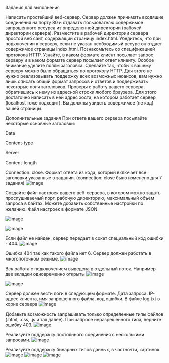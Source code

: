 Задания для выполнения

Написать простейший веб-сервер. Сервер должен принимать входящие соединения на порту 80 и отдавать пользователю содержимое запрошенного ресурса из определенной директории (рабочей директории сервера).
Разместите в рабочей директории сервера простой веб сайт, содержащий страницу index.html. Убедитесь, что при подключении к серверу, если не указан необходимый ресурс он отдает содержимое страницы index.html.
Познакомьтесь со спецификацией протокола HTTP. Узнайте, в каком формате клиент посылает запрос серверу и в каком формате сервер посылает ответ клиенту. Особое внимание уделите полям заголовка.
Сделайте так, чтобы к вашему серверу можно было обращаться по протоколу HTTP. Для этого не нужно реализовывать поддержку всех возможных нюансов, вам нужно лишь описать общий формат запросов и ответов и поддерживать некоторые поля заголовков.
Проверьте работу вашего сервера, обратившись к нему из адресной строки любого браузера. Для этого достаточно написать в ней адрес хоста, на котором работает сервер (localhost тоже подходит). Вы должны увидеть содержимое (не код) вашей страницы.

Дополнительные задания
При ответе вашего сервера посылайте некоторые основные заголовки:

Date

Content-type

Server

Content-length

Connection: close.
Формат ответа из кода, который включает все заголовки указанные в задании. (connection: close было изменено для 7 задания)
![image](https://user-images.githubusercontent.com/90453727/144664440-f5e44739-0520-4616-80cd-bf2da86b17fc.png)

Создайте файл настроек вашего веб-сервера, в котором можно задать прослушиваемый порт, рабочую директорию, максимальный объем запроса в байтах. Можете добавить собственные настройки по желанию. Файл настроек в формате JSON

![image](https://user-images.githubusercontent.com/90453727/144664373-f8d8e7aa-9163-4abf-9d66-103059a577cd.png)

![image](https://user-images.githubusercontent.com/90453727/144664494-a4eb5189-9bcc-4537-ac59-2613ffdcb62d.png)

Если файл не найден, сервер передает в сокет специальный код ошибки - 404.
![image](https://user-images.githubusercontent.com/90453727/144664536-fb9cf420-de3a-46a0-8b66-b922e6edd35f.png)

Ошибка 404 так как такого файла нет 6. Сервер должен работать в многопоточном режиме.
![image](https://user-images.githubusercontent.com/90453727/144664583-5fba9d45-6624-449a-8c89-6805f6bd789d.png)

Вся работа с подключением выведена в отдельный поток. Например две вкладки одновременно открыты
![image](https://user-images.githubusercontent.com/90453727/144665031-0d618f3f-feca-42b1-ac21-22c4a04aec0a.png)


![image](https://user-images.githubusercontent.com/90453727/144665004-53388dc9-609a-43e9-9cf1-e45ae0dbfef9.png)


Сервер должен вести логи в следующем формате: Дата запроса. IP-адрес клиента, имя запрошенного файла, код ошибки. В файле log.txt в корне сервера
![image](https://user-images.githubusercontent.com/90453727/144665118-9788d34e-b476-4425-b9c9-fefc10a9b9d9.png)


Добавьте возможность запрашивать только определенные типы файлов (.html, .css, .js и так далее). При запросе неразрешенного типа, верните ошибку 403.
![image](https://user-images.githubusercontent.com/90453727/144665134-7280c976-1516-40d1-99d1-3c93b7dda297.png)


Реализуйте поддержку постоянного соединения с несколькими запросами.
![image](https://user-images.githubusercontent.com/90453727/144665352-09c01e63-87fc-4a71-9512-b530cc496fc2.png)


Реализуйте поддержку бинарных типов данных, в частночти, картинок.
![image](https://user-images.githubusercontent.com/90453727/144665204-098138c3-1bac-465b-a00a-7c0ab2c2d219.png)
![image](https://user-images.githubusercontent.com/90453727/144665271-ee0c9d9d-66d3-46fd-b6f5-8fa376e8babe.png)
![image](https://user-images.githubusercontent.com/90453727/144665331-86a694e8-a7f7-4476-9a7d-a83a9908cdc0.png)

